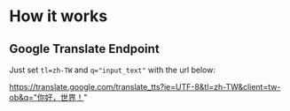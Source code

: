 # How it works

## Google Translate Endpoint

Just set `tl=zh-TW` and `q="input_text"` with the url below:

https://translate.google.com/translate_tts?ie=UTF-8&tl=zh-TW&client=tw-ob&q="你好，世界！"
